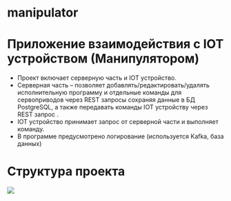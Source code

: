 # manipulator
# Приложение взаимодействия c IOT устройством (Манипулятором)

* Проект включает серверную часть и IOT устройство.
* Серверная часть – позволяет добавлять/редактировать/удалять исполнительную программу и отдельные команды для сервоприводов через REST запросы сохраняя данные в БД PostgreSQL, а также передавать команды IOT устройству через REST запрос .
* IOT устройство принимает запрос от серверной части и выполняет команду. 
* В программе предусмотрено логирование (используется Kafka, база данных)

# Структура проекта
![](https://kmvinvest.ru/images/stories/content/other/project-iot.png)
